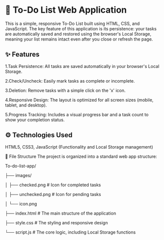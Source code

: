 # 📝 To-Do List Web Application
This is a simple, responsive To-Do List built using HTML, CSS, and JavaScript. The key feature of this application is its persistence: your tasks are automatically saved and restored using the browser's Local Storage, meaning your list remains intact even after you close or refresh the page.

## ✨ Features
1.Task Persistence: All tasks are saved automatically in your browser's Local Storage.

2.Check/Uncheck: Easily mark tasks as complete or incomplete.

3.Deletion: Remove tasks with a simple click on the 'x' icon.

4.Responsive Design: The layout is optimized for all screen sizes (mobile, tablet, and desktop).

5.Progress Tracking: Includes a visual progress bar and a task count to show your completion status.

## ⚙️ Technologies Used
HTML5, CSS3, JavaScript (Functionality and Local Storage management)

📂 File Structure
The project is organized into a standard web app structure:

To-do-list-app/

├── images/

│   ├── checked.png             # Icon for completed tasks

│   ├── unchecked.png           # Icon for pending tasks

│   └── icon.png

├── index.html                  # The main structure of the application

├── style.css                   # The styling and responsive design

└── script.js                   # The core logic, including Local Storage functions
